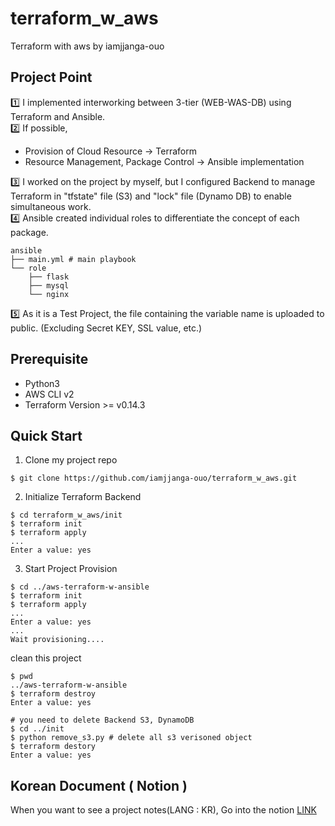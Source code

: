 # terraform_w_aws
Terraform with aws by iamjjanga-ouo

## Project Point
1️⃣ I implemented interworking between 3-tier (WEB-WAS-DB) using Terraform and Ansible.  
2️⃣ If possible, 
- Provision of Cloud Resource → Terraform 
- Resource Management, Package Control → Ansible implementation  

3️⃣ I worked on the project by myself, but I configured Backend to manage Terraform in "tfstate" file (S3) and "lock" file (Dynamo DB) to enable simultaneous work.  
4️⃣ Ansible created individual roles to differentiate the concept of each package.
```
ansible
├── main.yml # main playbook
└── role
    ├── flask
    ├── mysql
    └── nginx
```
5️⃣ As it is a Test Project, the file containing the variable name is uploaded to public. (Excluding Secret KEY, SSL value, etc.)

## Prerequisite
- Python3
- AWS CLI v2
- Terraform Version >= v0.14.3

## Quick Start

1. Clone my project repo
```shell
$ git clone https://github.com/iamjjanga-ouo/terraform_w_aws.git
```
2. Initialize Terraform Backend
```shell
$ cd terraform_w_aws/init
$ terraform init
$ terraform apply
...
Enter a value: yes
```

3. Start Project Provision
```shell
$ cd ../aws-terraform-w-ansible
$ terraform init
$ terraform apply
...
Enter a value: yes
...
Wait provisioning....
```

clean this project
```shell
$ pwd
../aws-terraform-w-ansible
$ terraform destroy
Enter a value: yes

# you need to delete Backend S3, DynamoDB
$ cd ../init
$ python remove_s3.py # delete all s3 verisoned object
$ terraform destory
Enter a value: yes
```

## Korean Document ( Notion )
When you want to see a project notes(LANG : KR), Go into the notion [LINK](https://www.notion.so/sihyeonglee/Terraform-3-tier-w-Ansible-acab501ea1d543f096b42a92d61b9e46)